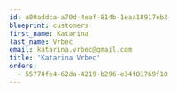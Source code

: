 ```yaml
---
id: a00addca-a70d-4eaf-814b-1eaa18917eb2
blueprint: customers
first_name: Katarina
last_name: Vrbec
email: katarina.vrbec@gmail.com
title: 'Katarina Vrbec'
orders:
  - 55774fe4-62da-4219-b296-e34f81769f18
---
```

